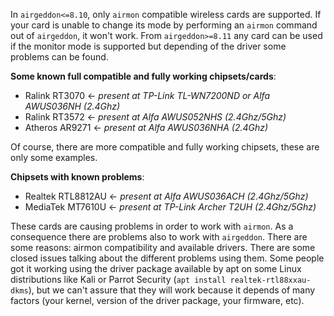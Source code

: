 In `airgeddon<=8.10`, only `airmon` compatible wireless cards are supported. If your card is unable to change its mode by performing an `airmon` command out of `airgeddon`, it won't work. From `airgeddon>=8.11` any card can be used if the monitor mode is supported but depending of the driver some problems can be found.

__Some known full compatible and fully working chipsets/cards__:

 - Ralink RT3070 <- _present at TP-Link TL-WN7200ND or Alfa AWUS036NH (2.4Ghz)_
 - Ralink RT3572 <- _present at Alfa AWUS052NHS (2.4Ghz/5Ghz)_
 - Atheros AR9271 <- _present at Alfa AWUS036NHA (2.4Ghz)_

Of course, there are more compatible and fully working chipsets, these are only some examples.

__Chipsets with known problems__:

 - Realtek RTL8812AU <- _present at Alfa AWUS036ACH (2.4Ghz/5Ghz)_
 - MediaTek MT7610U <- _present at TP-Link Archer T2UH (2.4Ghz/5Ghz)_

These cards are causing problems in order to work with `airmon`. As a consequence there are problems also to work with `airgeddon`. There are some reasons: airmon compatibility and available drivers. There are some closed issues talking about the different problems using them. Some people got it working using the driver package available by apt on some Linux distributions like Kali or Parrot Security (`apt install realtek-rtl88xxau-dkms`), but we can't assure that they will work because it depends of many factors (your kernel, version of the driver package, your firmware, etc).

